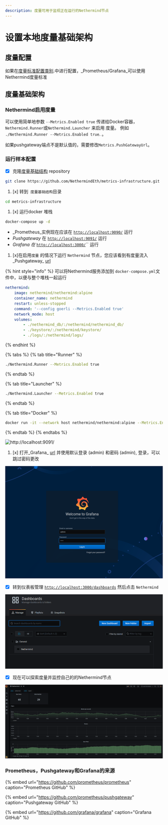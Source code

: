 ```yaml
---
description: 度量可用于监视正在运行的Nethermind节点
---
```


# 设置本地度量基础架构

## 度量配置

如果在[度量标准配置类别](../configuration/modules/metrics.md).中进行配置，_Prometheus/Grafana_可以使用Nethermind度量标准

## 度量基础架构

### Nethermind启用度量

可以使用简单地参数 `--Metrics.Enabled true` 传递给Docker容器，`Nethermind.Runner`或`Nethermind.Launcher` 来启用 度量。 例如 `./Nethermind.Runner --Metrics.Enabled true`. 。

如果pushgateway端点不是默认值的，需要修改`Metrics.PushGatewayUrl`。

### 运行样本配置

* [x] 克隆[度量基础结构](https://github.com/NethermindEth/metrics-infrastructure) repository

```bash
git clone https://github.com/NethermindEth/metrics-infrastructure.git
```

1. [x] 转到` 度量基础结构`目录

```bash
cd metrics-infrastructure
```

1. [x] 运行docker 堆栈

```bash
docker-compose up -d
```

* _Prometheus_实例现在应该在 [`http://localhost:9090/`](http://localhost:9090/) 运行
* _Pushgateway_ 在 [`http://localhost:9091/`](http://localhost:9091/) 运行
* _Grafana 在_ [`http://localhost:3000/`](http://localhost:3000/)\`\` 运行

1. [x]在启用`度量` 的情况下运行 `Nethermind` 节点，您应该看到有度量流入_Pushgateway_ [url](http://localhost:9091/)

{% hint style="info" %}
可以将Nethermind服务添加到 `docker-compose.yml`文件中，以便与整个堆栈一起运行

```yaml
nethermind:
    image: nethermind/nethermind:alpine
    container_name: nethermind
    restart: unless-stopped
    command: '--config goerli --Metrics.Enabled true'
    network_mode: host
    volumes:
        - ./nethermind_db/:/nethermind/nethermind_db/
        - ./keystore/:/nethermind/keystore/
        - ./logs/:/nethermind/logs/
```
{% endhint %}

{% tabs %}
{% tab title="Runner" %}
```bash
./Nethermind.Runner --Metrics.Enabled true
```
{% endtab %}

{% tab title="Launcher" %}
```bash
./Nethermind.Launcher --Metrics.Enabled true
```
{% endtab %}

{% tab title="Docker" %}
```bash
docker run -it --network host nethermind/nethermind:alpine --Metrics.Enabled
```
{% endtab %}
{% endtabs %}

![http://localhost:9091/](https://nethermind.readthedocs.io/en/latest/_images/pushgateway.png)

1. [x] 打开_Grafana_ [url](http://localhost:3000) 并使用默认登录 \(admin\) 和密码 \(admin\), 登录，可以跳过密码更改

![](../../.gitbook/assets/image%20%2828%29.png)

* [x] 转到仪表板管理 [`http://localhost:3000/dashboards`](http://localhost:3000/dashboards) 然后点击 `Nethermind` 

![](../../.gitbook/assets/image%20%2826%29.png)

* [x] 现在可以探索度量并监控自己的的Nethermind节点

![](../../.gitbook/assets/image%20%2829%29.png)

### Prometheus，Pushgateway和Grafana的来源

{% embed url="https://github.com/prometheus/prometheus" caption="Prometheus GitHub" %}

{% embed url="https://github.com/prometheus/pushgateway" caption="Pushgateway GitHub" %}

{% embed url="https://github.com/grafana/grafana" caption="Grafana GitHub" %}

